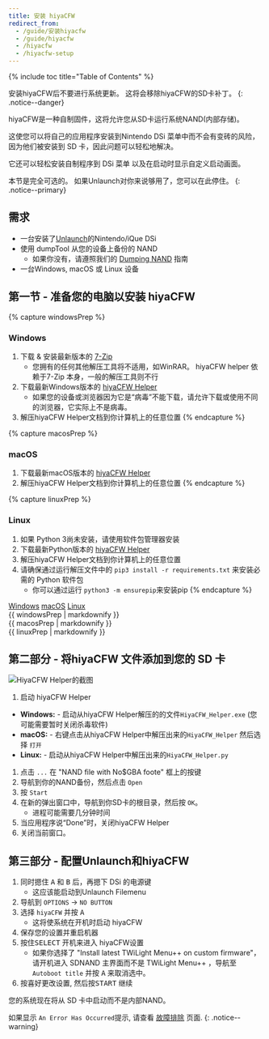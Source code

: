 ```yaml
---
title: 安装 hiyaCFW
redirect_from:
  - /guide/安装hiyacfw
  - /guide/hiyacfw
  - /hiyacfw
  - /hiyacfw-setup
---
```


{% include toc title="Table of Contents" %}

安装hiyaCFW后不要进行系统更新。 这将会移除hiyaCFW的SD卡补丁。
{: .notice--danger}

hiyaCFW是一种自制固件，这将允许您从SD卡运行系统NAND(内部存储)。

这使您可以将自己的应用程序安装到Nintendo DSi 菜单中而不会有变砖的风险， 因为他们被安装到 SD 卡，因此问题可以轻松地解决。

它还可以轻松安装自制程序到 DSi 菜单 以及在启动时显示自定义启动画面。

本节是完全可选的。 如果Unlaunch对你来说够用了，您可以在此停住。
{: .notice--primary}

## 需求
- 一台安装了[Unlaunch](/installing-unlaunch)的Nintendo/iQue DSi
- 使用 dumpTool 从您的设备上备份的 NAND
   - 如果你没有，请遵照我们的 [Dumping NAND](dumping-nand) 指南
- 一台Windows, macOS 或 Linux 设备

## 第一节 - 准备您的电脑以安装 hiyaCFW

{% capture windowsPrep %}
<noscript>
   <h3>Windows</h3>
</noscript>

1. 下载 & 安装最新版本的 [7-Zip](https://www.7-zip.org/download.html)
   - 您拥有的任何其他解压工具将不适用，如WinRAR。 hiyaCFW helper 依赖于7-Zip 本身，一般的解压工具则不行
1. 下载最新Windows版本的 [hiyaCFW Helper](https://github.com/mondul/HiyaCFW-Helper/releases)
   - 如果您的设备或浏览器因为它是“病毒”不能下载，请允许下载或使用不同的浏览器，它实际上不是病毒。
1. 解压hiyaCFW Helper文档到你计算机上的任意位置
{% endcapture %}

{% capture macosPrep %}
<noscript>
   <h3>macOS</h3>
</noscript>

1. 下载最新macOS版本的 [hiyaCFW Helper](https://github.com/mondul/HiyaCFW-Helper/releases)
1. 解压hiyaCFW Helper文档到你计算机上的任意位置
{% endcapture %}

{% capture linuxPrep %}
<noscript>
   <h3>Linux</h3>
</noscript>

1. 如果 Python 3尚未安装，请使用软件包管理器安装
1. 下载最新Python版本的 [hiyaCFW Helper](https://github.com/mondul/HiyaCFW-Helper/releases)
1. 解压hiyaCFW Helper文档到你计算机上的任意位置
1. 请确保通过运行解压文件中的 `pip3 install -r requirements.txt` 来安装必需的 Python 软件包
   - 你可以通过运行 `python3 -m ensurepip`来安装pip
{% endcapture %}

<div class="tabcontainer">
   <a class="tablinks btn btn--large btn--info delink windows" href="#windowsPrep" onclick="openTab(event, 'windowsPrep')">Windows</a>
   <a class="tablinks btn btn--large btn--info delink macos" href="#macosPrep" onclick="openTab(event, 'macosPrep')">macOS</a>
   <a class="tablinks btn btn--large btn--info delink other" href="#linuxPrep" onclick="openTab(event, 'linuxPrep')">Linux</a>

   <div id="windowsPrep" class="blanktabcontent">{{ windowsPrep | markdownify }}</div>
   <div id="macosPrep" class="blanktabcontent">{{ macosPrep | markdownify }}</div>
   <div id="linuxPrep" class="blanktabcontent">{{ linuxPrep | markdownify }}</div>
</div>

## 第二部分 - 将hiyaCFW 文件添加到您的 SD 卡

![HiyaCFW Helper的截图](https://image.ibb.co/hhzKRL/Screen-Shot-2018-10-18-at-16-30-18.png)

1. 启动 hiyaCFW Helper
  - **Windows:** - 启动从hiyaCFW Helper解压的的文件`HiyaCFW_Helper.exe` (您可能需要暂时关闭杀毒软件)
  - **macOS:** - 右键点击从hiyaCFW Helper中解压出来的`HiyaCFW_Helper` 然后选择 `打开`
  - **Linux:** - 启动从hiyaCFW Helper中解压出来的`HiyaCFW_Helper.py`
1. 点击 `...` 在 "NAND file with No$GBA foote" 框上的按键
1. 导航到你的NAND备份，然后点击 `Open`
1. 按 `Start`
1. 在新的弹出窗口中，导航到你SD卡的根目录，然后按 `OK`。
   - 进程可能需要几分钟时间
1. 当应用程序说“Done”时，关闭hiyaCFW Helper
1. 关闭当前窗口。

## 第三部分 - 配置Unlaunch和hiyaCFW

1. 同时摁住 <kbd class="face">A</kbd> 和 <kbd class="face">B</kbd> 后，再摁下 DSi 的电源键
   - 这应该能启动到Unlaunch Filemenu
1. 导航到 `OPTIONS` -> `NO BUTTON`
1. 选择 `hiyaCFW` 并按 <kbd class="face">A</kbd>
   - 这将使系统在开机时启动 hiyaCFW
1. 保存您的设置并重启机器
1. 按住<kbd>SELECT</kbd> 开机来进入 hiyaCFW设置
   - 如果你选择了 "Install latest TWiLight Menu++ on custom firmware"，请开机进入 SDNAND 主界面而不是 TWiLight Menu++ ，导航至 `Autoboot title` 并按 <kbd class="face">A</kbd> 来取消选中。
1. 按喜好更改设置, 然后按<kbd>START</kbd> 继续

您的系统现在将从 SD 卡中启动而不是内部NAND。

如果显示 `An Error Has Occurred`提示, 请查看 [故障排除](troubleshooting) 页面.
{: .notice--warning}

<script src="/assets/js/tabs.js"></script>
